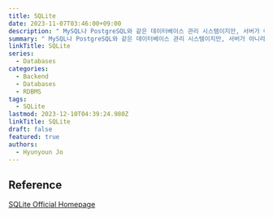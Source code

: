 ```yaml
---
title: SQLite
date: 2023-11-07T03:46:00+09:00
description: " MySQL나 PostgreSQL와 같은 데이터베이스 관리 시스템이지만, 서버가 아니라 응용 프로그램에 넣어 사용하는 비교적 가벼운 데이터베이스"
summary: " MySQL나 PostgreSQL와 같은 데이터베이스 관리 시스템이지만, 서버가 아니라 응용 프로그램에 넣어 사용하는 비교적 가벼운 데이터베이스"
linkTitle: SQLite
series:
  - Databases
categories:
  - Backend
  - Databases
  - RDBMS
tags:
  - SQLite
lastmod: 2023-12-10T04:39:24.980Z
linkTitle: SQLite
draft: false
featured: true
authors:
  - Hyunyoun Jo
---
```


## Reference

[SQLite Official Homepage](https://www.sqlite.org/index.html)
